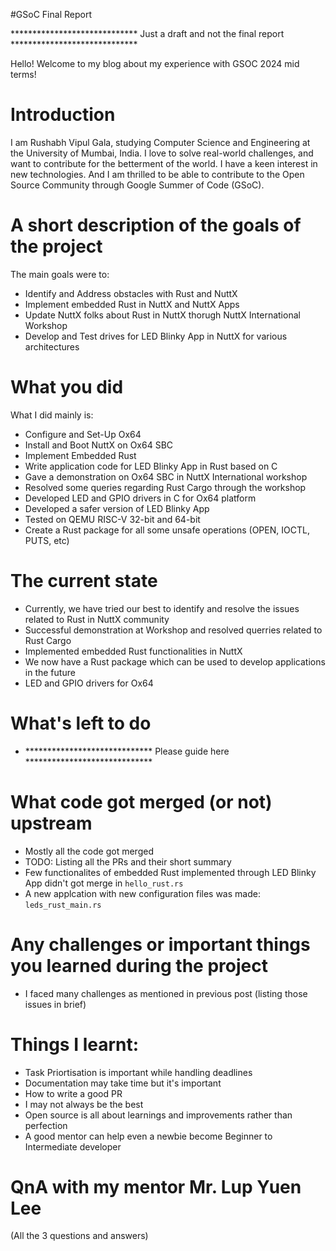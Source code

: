 #GSoC Final Report

***************************** Just a draft and not the final report *****************************

Hello! Welcome to my blog about my experience with GSOC 2024 mid terms!

# Introduction
I am Rushabh Vipul Gala, studying Computer Science and Engineering at the University of Mumbai, India. I love to solve real-world challenges, and want to contribute for the betterment of the world. I have a keen interest in new technologies. And I am thrilled to be able to contribute to the Open Source Community through Google Summer of Code (GSoC).

# A short description of the goals of the project
The main goals were to:
- Identify and Address obstacles with Rust and NuttX
- Implement embedded Rust in NuttX and NuttX Apps
- Update NuttX folks about Rust in NuttX thorugh NuttX International Workshop
- Develop and Test drives for LED Blinky App in NuttX for various architectures

# What you did
What I did mainly is:
- Configure and Set-Up Ox64
- Install and Boot NuttX on Ox64 SBC
- Implement Embedded Rust
- Write application code for LED Blinky App in Rust based on C
- Gave a demonstration on Ox64 SBC in NuttX International workshop
- Resolved some queries regarding Rust Cargo through the workshop
- Developed LED and GPIO drivers in C for Ox64 platform
- Developed a safer version of LED Blinky App
- Tested on QEMU RISC-V 32-bit and 64-bit
- Create a Rust package for all some unsafe operations (OPEN, IOCTL, PUTS, etc)  

# The current state
- Currently, we have tried our best to identify and resolve the issues related to Rust in NuttX community
- Successful demonstration at Workshop and resolved querries related to Rust Cargo
- Implemented embedded Rust functionalities in NuttX 
- We now have a Rust package which can be used to develop applications in the future
- LED and GPIO drivers for Ox64

# What's left to do
- ***************************** Please guide here *****************************

# What code got merged (or not) upstream
- Mostly all the code got merged
- TODO: Listing all the PRs and their short summary
- Few functionalites of embedded Rust implemented through LED Blinky App didn't got merge in `hello_rust.rs`
- A new applcation with new configuration files was made: `leds_rust_main.rs`

# Any challenges or important things you learned during the project
- I faced many challenges as mentioned in previous post (listing those issues in brief)

# Things I learnt:
- Task Priortisation is important while handling deadlines
- Documentation may take time but it's important
- How to write a good PR
- I may not always be the best
- Open source is all about learnings and improvements rather than perfection
- A good mentor can help even a newbie become Beginner to Intermediate developer

# QnA with my mentor Mr. Lup Yuen Lee
(All the 3 questions and answers)
